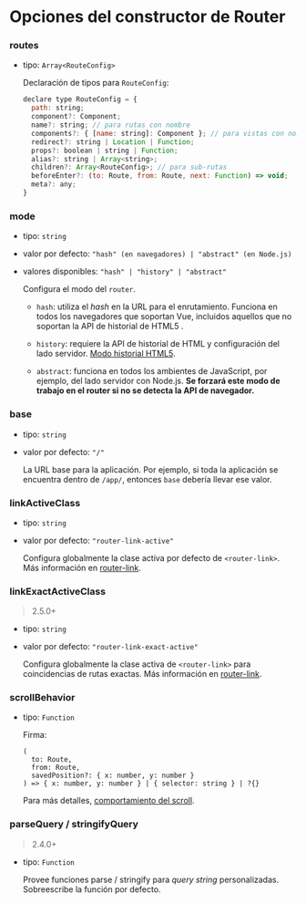 # Opciones del constructor de Router

### routes

- tipo: `Array<RouteConfig>`

  Declaración de tipos para `RouteConfig`:

  ``` js
  declare type RouteConfig = {
    path: string;
    component?: Component;
    name?: string; // para rutas con nombre
    components?: { [name: string]: Component }; // para vistas con nombre
    redirect?: string | Location | Function;
    props?: boolean | string | Function;
    alias?: string | Array<string>;
    children?: Array<RouteConfig>; // para sub-rutas
    beforeEnter?: (to: Route, from: Route, next: Function) => void;
    meta?: any;
  }
  ```

### mode

- tipo: `string`

- valor por defecto: `"hash" (en navegadores) | "abstract" (en Node.js)`

- valores disponibles: `"hash" | "history" | "abstract"`

  Configura el modo del `router`.

  - `hash`: utiliza el _hash_ en la URL para el enrutamiento. Funciona en todos los navegadores que soportan Vue, incluidos aquellos que no soportan la API de historial de HTML5 .

  - `history`: requiere la API de historial de HTML y configuración del lado servidor. [Modo historial HTML5](../essentials/history-mode.md).

  - `abstract`: funciona en todos los ambientes de JavaScript, por ejemplo, del lado servidor con Node.js. **Se forzará este modo de trabajo en el router si no se detecta la API de navegador.**

### base

- tipo: `string`

- valor por defecto: `"/"`

  La URL base para la aplicación. Por ejemplo, si toda la aplicación se encuentra dentro de `/app/`, entonces `base` debería llevar ese valor.

### linkActiveClass

- tipo: `string`

- valor por defecto: `"router-link-active"`

  Configura globalmente la clase activa por defecto de `<router-link>`. Más información en [router-link](router-link.md).

### linkExactActiveClass

> 2.5.0+

- tipo: `string`

- valor por defecto: `"router-link-exact-active"`

  Configura globalmente la clase activa de `<router-link>` para coincidencias de rutas exactas. Más información en [router-link](router-link.md).

### scrollBehavior

- tipo: `Function`

  Firma:

  ```
  (
    to: Route,
    from: Route,
    savedPosition?: { x: number, y: number }
  ) => { x: number, y: number } | { selector: string } | ?{}
  ```

  Para más detalles, [comportamiento del scroll](../advanced/scroll-behavior.md).

### parseQuery / stringifyQuery

> 2.4.0+

- tipo: `Function`

  Provee funciones parse / stringify para _query string_ personalizadas. Sobreescribe la función por defecto.
